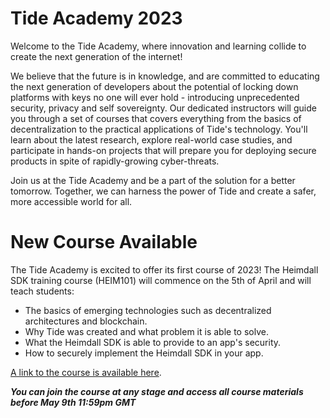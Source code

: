 # Tide Academy 2023
Welcome to the Tide Academy, where innovation and learning collide to create the next generation of the internet!

We believe that the future is in knowledge, and are committed to educating the next generation of developers about the potential of locking down platforms with keys no one will ever hold - introducing unprecedented security, privacy and self sovereignty. Our dedicated instructors will guide you through a set of courses that covers everything from the basics of decentralization to the practical applications of Tide's technology. You'll learn about the latest research, explore real-world case studies, and participate in hands-on projects that will prepare you for deploying secure products in spite of rapidly-growing cyber-threats.

Join us at the Tide Academy and be a part of the solution for a better tomorrow. Together, we can harness the power of Tide and create a safer, more accessible world for all.

# New Course Available
The Tide Academy is excited to offer its first course of 2023! The Heimdall SDK training course (HEIM101) will commence on the 5th of April and will teach students:
- The basics of emerging technologies such as decentralized architectures and blockchain.
- Why Tide was created and what problem it is able to solve.
- What the Heimdall SDK is able to provide to an app's security.
- How to securely implement the Heimdall SDK in your app.

[A link to the course is available here](https://github.com/tide-foundation/TideAcademy/tree/main/HEIM101).

**_You can join the course at any stage and access all course materials before May 9th 11:59pm GMT_**
